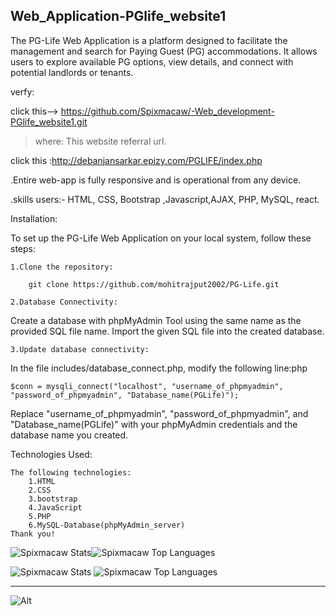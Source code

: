 ## Web_Application-PGlife_website1

The PG-Life Web Application is a platform designed to facilitate the management and search for Paying Guest (PG) accommodations. 
It allows users to explore available PG options, view details, and connect with potential landlords or tenants.

verfy:

click this--> https://github.com/Spixmacaw/-Web_development-PGlife_website1.git

>where: 
This website referral url.
   
click this :http://debanjansarkar.epizy.com/PGLIFE/index.php
   
.Entire web-app is fully responsive and is operational from any device.

.skills users:- HTML, CSS, Bootstrap ,Javascript,AJAX, PHP, MySQL, react.

Installation:

To set up the PG-Life Web Application on your local system, follow these steps:

    1.Clone the repository:

        git clone https://github.com/mohitrajput2002/PG-Life.git 

    2.Database Connectivity:
Create a database with phpMyAdmin Tool using the same name as the provided SQL file name. Import the given SQL file into the created database.

    3.Update database connectivity: 
In the file includes/database_connect.php, modify the following line:php
       
    $conn = mysqli_connect("localhost", "username_of_phpmyadmin", "password_of_phpmyadmin", "Database_name(PGLife)");

Replace "username_of_phpmyadmin", "password_of_phpmyadmin", and "Database_name(PGLife)" with your phpMyAdmin credentials and the database name you created.

Technologies Used:

    The following technologies:
        1.HTML
        2.CSS
        3.bootstrap
        4.JavaScript
        5.PHP
        6.MySQL-Database(phpMyAdmin_server)
    Thank you!
![ Spixmacaw Stats](https://github-readme-stats.vercel.app/api?username=Spixmacaw&theme=vue-dark&show_icons=true&hide_border=true&count_private=true)![Spixmacaw Top Languages](https://github-readme-stats.vercel.app/api/top-langs/?username=Spixmacaw&theme=vue-dark&show_icons=true&hide_border=true&layout=compact)

![Spixmacaw Stats](https://github-readme-stats.vercel.app/api?username=Spixmacaw&theme=vue-dark&show_icons=true&hide_border=true&count_private=true)
![Spixmacaw Top Languages](https://github-readme-stats.vercel.app/api/top-langs/?username=Spixmacaw&theme=vue-dark&show_icons=true&hide_border=true&layout=compact)

<hr>

![Alt](https://repobeats.axiom.co/api/embed/f713688be87aa5899cb61012215ab0e43e64b7af.svg "Repobeats analytics image")




